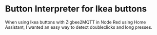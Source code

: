 # Button Interpreter for Ikea buttons

When using Ikea buttons with Zigbee2MQTT in Node Red using Home Assistant, I wanted an easy way to detect doubleclicks and long presses. 
